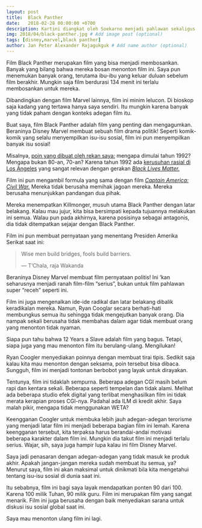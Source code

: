```yaml
---
layout: post
title:  Black Panther
date:   2018-02-28 00:00:00 +0700
description: Kartini diangkat oleh Soekarno menjadi pahlawan sekaligus hari lahirnya diperingati. # Add post description (optional)
img: 2018/04/black-panther.jpg # Add image post (optional)
tags: [disney,marvel,black panther]
author: Jan Peter Alexander Rajagukguk # Add name author (optional)
---
```

Film Black Panther merupakan film yang bisa menjadi membosankan. Banyak yang bilang bahwa mereka bosan menonton film ini. Saya pun menemukan banyak orang, terutama ibu-ibu yang keluar duluan sebelum film berakhir. Mungkin saja film berdurasi 134 menit ini terlalu membosankan untuk mereka.

Dibandingkan dengan film Marvel lainnya, film ini minim lelucon. Di bioskop saja kadang yang tertawa hanya saya sendiri. Itu mungkin karena banyak yang tidak paham dengan konteks adegan film itu.

Buat saya, film Black Panther adalah film yang penting dan mengagumkan. Beraninya Disney Marvel membuat sebuah film drama politik! Seperti komik-komik yang selalu menyempilkan isu-isu sosial, film ini pun menyempilkan banyak isu sosial!

Misalnya, [poin yang dibuat oleh rekan saya:](https://www.facebook.com/kunderemp/posts/10155401181984226) mengapa dimulai tahun 1992? Mengapa bukan 80-an, 70-an? Karena tahun 1992 ada [kerusuhan rasial di Los Angeles](https://edition.cnn.com/2017/04/28/opinions/los-angeles-1992-25-years-later-opinion-joseph/index.html) yang sangat relevan dengan gerakan [*Black Lives Matter.*](https://en.wikipedia.org/wiki/Black_Lives_Matter)

Film ini pun mengambil formula yang sama dengan film [*Captain America: Civil War.*](https://id.wikipedia.org/wiki/Captain_America:_Civil_War) Mereka tidak berusaha memihak jagoan mereka. Mereka berusaha menunjukkan pandangan dua pihak.

Mereka menempatkan Killmonger, musuh utama Black Panther dengan latar belakang. Kalau mau jujur, kita bisa bersimpati kepada tujuannya melakukan ini semua. Walau pun pada akhirnya, karena posisinya sebagai antagonis, dia tidak ditempatkan sejajar dengan Black Panther.

Film ini pun membuat pernyataan yang menentang Presiden Amerika Serikat saat ini:

>Wise men build bridges, fools build barriers.
>
> — T’Chala, raja Wakanda

Beraninya Disney Marvel membuat film pernyataan politis! Ini ‘kan seharusnya menjadi ranah film-film “serius”, bukan untuk film pahlawan super “receh” seperti ini.

Film ini juga mengenalkan ide-ide radikal dan latar belakang dibalik keradikalan mereka. Namun, Ryan Cooglar secara berhati-hati membungkus semua itu sehingga tidak mengejutkan banyak orang. Dia nampak sekali berusaha tidak membahas dalam agar tidak membuat orang yang menonton tidak nyaman.

Siapa pun tahu bahwa 12 Years a Slave adalah film yang bagus. Tetapi, siapa juga yang mau menonton film itu berulang-ulang. Mengilukan!

Ryan Coogler menyediakan poinnya dengan membuat tirai tipis. Sedikit saja kalau kita mau menonton dengan seksama, poin tersebut bisa dibaca. Sungguh, film ini menjadi tontonan berbobot yang layak untuk dirayakan.

Tentunya, film ini tidaklah sempurna. Beberapa adegan CGI masih belum rapi dan kentara sekali. Beberapa seperti tempelan dan tidak alami. Melihat ada beberapa studio efek digital yang terlibat menghasilkan film ini tidak merata kerapian proses CGI-nya. Padahal ada ILM di kredit akhir. Saya malah pikir, mengapa tidak menggunakan WETA?

Keengganan Coogler untuk membuka lebih jauh adegan-adegan terorisme yang menjadi latar film ini menjadi beberapa bagian film ini lemah. Karena keengganan tersebut, kita terpaksa harus berandai-andai motivasi beberapa karakter dalam film ini. Mungkin dia takut film ini menjadi terlalu serius. Wajar, sih, saya juga hampir lupa kalau ini film Disney Marvel.

Saya jadi penasaran dengan adegan-adegan yang tidak masuk ke produk akhir. Apakah jangan-jangan mereka sudah membuat itu semua, ya? Menurut saya, film ini akan maksimal untuk dinikmati bila kita mengetahui tentang isu-isu sosial di dunia saat ini.

Itu sebabnya, film ini bagi saya layak mendapatkan ponten 90 dari 100. Karena 100 milik Tuhan, 90 milik guru. Film ini merupakan film yang sangat menarik. Film ini juga berusaha dengan baik menyediakan sarana untuk diskusi isu sosial global saat ini.

Saya mau menonton ulang film ini lagi.
